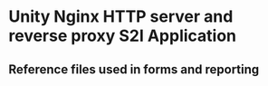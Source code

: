 # Unity Nginx HTTP server and reverse proxy S2I Application

## Reference files used in forms and reporting
